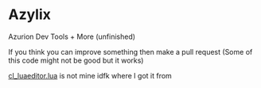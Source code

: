# Azylix
Azurion Dev Tools + More (unfinished)

If you think you can improve something then make a pull request (Some of this code might not be good but it works)

[cl_luaeditor.lua](https://github.com/Alex9914/Azylix/blob/main/lua/autorun/client/cl_luaeditor.lua) is not mine idfk where I got it from
